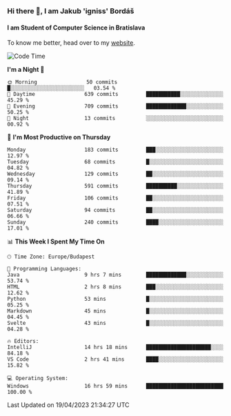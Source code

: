 ### Hi there 👋, I am Jakub 'igniss' Bordáš

#### I am Student of Computer Science in Bratislava
To know me better, head over to my [website](https://bordas.sk).


<!--START_SECTION:waka-->
![Code Time](http://img.shields.io/badge/Code%20Time-1%2C127%20hrs%2050%20mins-blue)

**I'm a Night 🦉** 

```text
🌞 Morning                50 commits          █░░░░░░░░░░░░░░░░░░░░░░░░   03.54 % 
🌆 Daytime                639 commits         ███████████░░░░░░░░░░░░░░   45.29 % 
🌃 Evening                709 commits         █████████████░░░░░░░░░░░░   50.25 % 
🌙 Night                  13 commits          ░░░░░░░░░░░░░░░░░░░░░░░░░   00.92 % 
```
📅 **I'm Most Productive on Thursday** 

```text
Monday                   183 commits         ███░░░░░░░░░░░░░░░░░░░░░░   12.97 % 
Tuesday                  68 commits          █░░░░░░░░░░░░░░░░░░░░░░░░   04.82 % 
Wednesday                129 commits         ██░░░░░░░░░░░░░░░░░░░░░░░   09.14 % 
Thursday                 591 commits         ██████████░░░░░░░░░░░░░░░   41.89 % 
Friday                   106 commits         ██░░░░░░░░░░░░░░░░░░░░░░░   07.51 % 
Saturday                 94 commits          ██░░░░░░░░░░░░░░░░░░░░░░░   06.66 % 
Sunday                   240 commits         ████░░░░░░░░░░░░░░░░░░░░░   17.01 % 
```


📊 **This Week I Spent My Time On** 

```text
🕑︎ Time Zone: Europe/Budapest

💬 Programming Languages: 
Java                     9 hrs 7 mins        █████████████░░░░░░░░░░░░   53.74 % 
HTML                     2 hrs 8 mins        ███░░░░░░░░░░░░░░░░░░░░░░   12.62 % 
Python                   53 mins             █░░░░░░░░░░░░░░░░░░░░░░░░   05.25 % 
Markdown                 45 mins             █░░░░░░░░░░░░░░░░░░░░░░░░   04.45 % 
Svelte                   43 mins             █░░░░░░░░░░░░░░░░░░░░░░░░   04.28 % 

🔥 Editors: 
IntelliJ                 14 hrs 18 mins      █████████████████████░░░░   84.18 % 
VS Code                  2 hrs 41 mins       ████░░░░░░░░░░░░░░░░░░░░░   15.82 % 

💻 Operating System: 
Windows                  16 hrs 59 mins      █████████████████████████   100.00 % 
```


 Last Updated on 19/04/2023 21:34:27 UTC
<!--END_SECTION:waka-->
